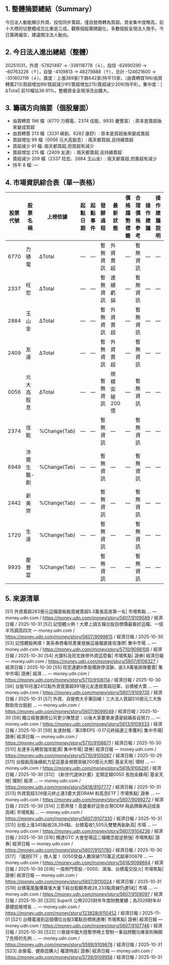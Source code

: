 ## 1. 整體摘要總結（Summary）
今日法人動能顯示外資、投信同步賣超，僅自營商轉為買超。資金集中度略高，前十大標的佔整體成交比重逾三成。觀察個股籌碼變化，多數個股呈現法人換手。今日籌碼偏空，建議關注法人動向。

## 2. 今日法人進出總結（整體）
20251031，外資 -57821497 → -339118778（↓），投信 -62690290 → -60763226（↑），自營 -4109813 → 48279888（↑），合計 -124621600 → -351602116（↓）。廣度：上漲389家/下跌642家/持平13家，（由賣轉買196/由買轉賣213/買超增加99/買超減少91/賣超增加215/賣超減少209/持平8）。集中度：|ΔTotal| 前10檔佔36.91%。整體資金呈現淨流出擴大。

## 3. 籌碼方向摘要（個股層面）
- 由賣轉買 196 檔（6770 力積電、2374 佳能、9935 慶豐富）: 原本是賣超後來變成買超
- 由買轉賣 213 檔（3231 緯創、6282 康舒）: 原本是買超後來變成賣超
- 買超增加 99 檔（0056 元大高股息）: 兩天都買超,且持續買超
- 買超減少 91 檔: 兩天都買超,但買超有減少
- 賣超增加 215 檔（2409 友達）: 兩天都賣超,且持續賣超
- 賣超減少 209 檔（2337 旺宏、2884 玉山金）: 兩天都賣超,但賣超有減少
- 持平 8 檔: —

## 4. 市場資訊綜合表（單一表格）
| 股票代號 | 股票名稱 | 上榜依據 | 起點日期 | 起點事件 | 發酵過程 | 最新狀態 | 價格趨勢標籤 | 合理價格參考 | 操作建議 | 操作建議說明 | 上漲潛力判斷 | 資料來源SID |
|---|---|---|---|---|---|---|---|---|---|---|---|---|
| 6770 | 力積電 | ΔTotal | — | — | 暫無資訊 | 外資賣超 | — | 暫無資訊 | — | — | — | — |
| 2337 | 旺宏 | ΔTotal | — | — | 暫無資訊 | 連續虧損 | — | 暫無資訊 | — | — | — | — |
| 2884 | 玉山金 | ΔTotal | — | — | 暫無資訊 | 外資賣超 | — | 暫無資訊 | — | — | — | — |
| 2409 | 友達 | ΔTotal | — | — | 暫無資訊 | 外資賣超 | — | 暫無資訊 | — | — | — | — |
| 0056 | 元大高股息 | ΔTotal | — | — | 暫無資訊 | 規模突破200億 | — | 暫無資訊 | — | — | — | — |
| 2374 | 佳能 | %Change(Tab) | — | — | 暫無資訊 | — | — | 暫無資訊 | — | — | — | — |
| 6949 | 沛爾生醫-創 | %Change(Tab) | — | — | 暫無資訊 | — | — | 暫無資訊 | — | — | — | — |
| 2442 | 新美齊 | %Change(Tab) | — | — | 暫無資訊 | — | — | 暫無資訊 | — | — | — | — |
| 1720 | 生達 | %Change(Tab) | — | — | 暫無資訊 | — | — | 暫無資訊 | — | — | — | — |
| 9935 | 慶豐富 | %Change(Tab) | — | — | 暫無資訊 | — | — | 暫無資訊 | — | — | — | — |

## 5. 來源清單
[S1] 外資賣超283億元這檔面板股竟被賣超5.3萬張高居第一名| 市場焦點 ... — money.udn.com / https://money.udn.com/money/story/5607/9109589 / 經濟日報 / 2025-10-31
[S2] 記憶體火熱！大摩上調五檔台股目標價最看好這檔、一個半月調高四次 — money.udn.com / https://money.udn.com/money/story/5607/9099615 / 經濟日報 / 2025-10-30
[S3] 記憶體股再噴！美系券商看旺產業發展這幾檔直接攻漲停| 集中市場 ... — money.udn.com / https://money.udn.com/money/story/5710/9098108 / 經濟日報 / 2025-10-30
[S4] 光寶科及旺宏跌停外資這麼看| 市場焦點| 證券| 經濟日報 — money.udn.com / https://money.udn.com/money/story/5607/9106327 / 經濟日報 / 2025-10-30
[S5] 旺宏連虧9季股價跌停深鎖、逾3.8萬張排隊要賣| 集中市場| 證券| 經濟 ... — money.udn.com / https://money.udn.com/money/story/5710/9106114 / 經濟日報 / 2025-10-30
[S6] 台股10月漲2412點外資竟賣超991億元友達居賣超冠軍、台積被大賣 ... — money.udn.com / https://money.udn.com/money/story/5607/9109735 / 經濟日報 / 2025-10-31
[S7] 外資、自營商大手筆回補！三大法人買超510億元三大族群助攻台股創 ... — money.udn.com / https://money.udn.com/money/story/5607/9099049 / 經濟日報 / 2025-10-30
[S8] 獨立經營壽險公司更少陳慧遊：以後大家要單身還是結婚各自努力 ... — money.udn.com / https://money.udn.com/money/story/5613/9109333 / 經濟日報 / 2025-10-31
[S9] 友達財報／第3季EPS -0.17元終結連三季獲利| 集中市場| 證券| 經濟日報 — money.udn.com / https://money.udn.com/money/story/5710/9106671 / 經濟日報 / 2025-10-30
[S10] 友達多元轉型強攻能源| 集中市場| 證券| 經濟日報 — money.udn.com / https://money.udn.com/money/story/5710/9105087 / 經濟日報 / 2025-10-29
[S11] 台股創高後續航力足這基金規模突破200億元大關| 基金天地| 理財 ... — money.udn.com / https://money.udn.com/money/story/5618/9106291 / 經濟日報 / 2025-10-30
[S12] 《新世代退休計畫》定期定額0050 長抱金雞母| 基金天地| 理財| 經濟 ... — money.udn.com / https://money.udn.com/money/story/5618/9107777 / 經濟日報 / 2025-10-31
[S13] 外資買超326億元終止連3賣大買DRAM 和高息ETF | 市場焦點| 證券 ... — money.udn.com / https://money.udn.com/money/story/5607/9099272 / 經濟日報 / 2025-10-30
[S14] 三箭齊發！高盛看好這些台灣ODM 與品牌廠再迎成長高峰| 市場焦點 ... — money.udn.com / https://money.udn.com/money/story/5607/9107330 / 經濟日報 / 2025-10-31
[S15] 台股上漲345點收28,294點、台積電收1,505元雙雙再創新高| 市場 ... — money.udn.com / https://money.udn.com/money/story/5607/9104236 / 經濟日報 / 2025-10-30
[S16] 輝達GTC 大會登場這二檔概念股逆勢強| 市場焦點| 證券| 經濟日報 — money.udn.com / https://money.udn.com/money/story/5607/9101780 / 經濟日報 / 2025-10-30
[S17] 「國民ETF 」換人當！ 0050受益人數突破170萬正式超車00878 ... — money.udn.com / https://money.udn.com/money/story/5618/9098664 / 經濟日報 / 2025-10-30
[S18] 一周熱門零股／0050、鴻海、台積電交投火| 市場焦點| 證券| 經濟日報 — money.udn.com / https://money.udn.com/money/story/5607/9110024 / 經濟日報 / 2025-10-31
[S19] 台積電尾盤爆萬張大量下殺台股翻黑收28,233點周線仍連5紅| 市場 ... — money.udn.com / https://money.udn.com/money/story/5607/9109097 / 經濟日報 / 2025-10-30
[S20] SuperX 公佈2025財年年度財務業績；為2026財年AI基礎設施增長 ... — money.udn.com / https://money.udn.com/money/story/123828/9110452 / 經濟日報 / 2025-11-01
[S21] 台積電漲到這個價位台股3萬點目標將達陣| 市場焦點| 證券| 經濟日報 — money.udn.com / https://money.udn.com/money/story/5607/9107746 / 經濟日報 / 2025-10-30
[S22] 川普就中國大陸暫停稀土管制一事自誇戰功專家則稱開了危險的先例 ... — money.udn.com / https://money.udn.com/money/story/5599/9109678 / 經濟日報 / 2025-10-31
[S23] 金像電、健鼎認購火| 權證特區| 證券| 經濟日報 — money.udn.com / https://money.udn.com/money/story/5739/9109958 / 經濟日報 / 2025-10-31
